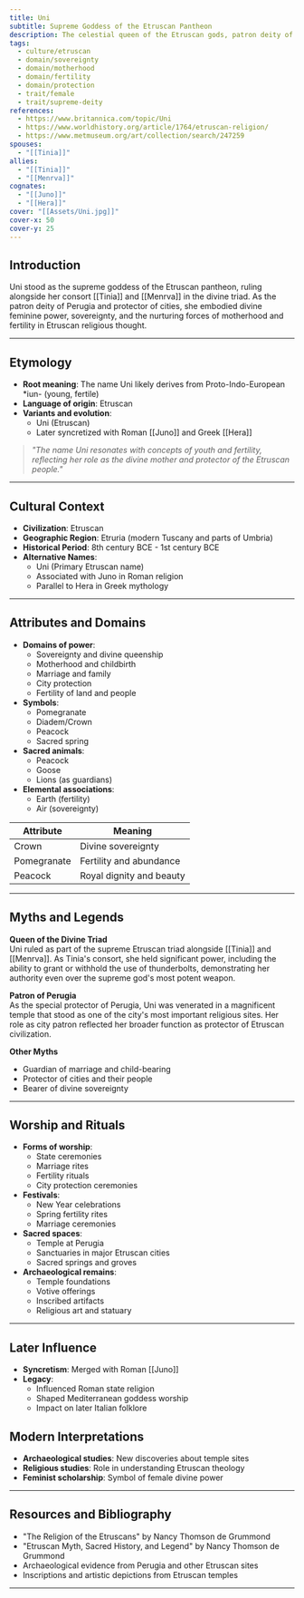 ```yaml
---
title: Uni
subtitle: Supreme Goddess of the Etruscan Pantheon
description: The celestial queen of the Etruscan gods, patron deity of Perugia, and divine protector of motherhood and fertility
tags:
  - culture/etruscan
  - domain/sovereignty
  - domain/motherhood
  - domain/fertility
  - domain/protection
  - trait/female
  - trait/supreme-deity
references:
  - https://www.britannica.com/topic/Uni
  - https://www.worldhistory.org/article/1764/etruscan-religion/
  - https://www.metmuseum.org/art/collection/search/247259
spouses: 
  - "[[Tinia]]"
allies:
  - "[[Tinia]]"
  - "[[Menrva]]"
cognates:
  - "[[Juno]]"
  - "[[Hera]]"
cover: "[[Assets/Uni.jpg]]"
cover-x: 50
cover-y: 25
---
```

##  Introduction
Uni stood as the supreme goddess of the Etruscan pantheon, ruling alongside her consort [[Tinia]] and [[Menrva]] in the divine triad. As the patron deity of Perugia and protector of cities, she embodied divine feminine power, sovereignty, and the nurturing forces of motherhood and fertility in Etruscan religious thought.

---

## Etymology

- **Root meaning**: The name Uni likely derives from Proto-Indo-European *iun- (young, fertile)
- **Language of origin**: Etruscan
- **Variants and evolution**: 
  - Uni (Etruscan)
  - Later syncretized with Roman [[Juno]] and Greek [[Hera]]

> _"The name Uni resonates with concepts of youth and fertility, reflecting her role as the divine mother and protector of the Etruscan people."_

---

##  Cultural Context

- **Civilization**: Etruscan
- **Geographic Region**: Etruria (modern Tuscany and parts of Umbria)
- **Historical Period**: 8th century BCE - 1st century BCE
- **Alternative Names**:
  - Uni (Primary Etruscan name)
  - Associated with Juno in Roman religion
  - Parallel to Hera in Greek mythology

---

## Attributes and Domains

- **Domains of power**: 
  - Sovereignty and divine queenship
  - Motherhood and childbirth
  - Marriage and family
  - City protection
  - Fertility of land and people
- **Symbols**: 
  - Pomegranate
  - Diadem/Crown
  - Peacock
  - Sacred spring
- **Sacred animals**: 
  - Peacock
  - Goose
  - Lions (as guardians)
- **Elemental associations**: 
  - Earth (fertility)
  - Air (sovereignty)

| Attribute | Meaning |
|-----------|----------|
| Crown | Divine sovereignty |
| Pomegranate | Fertility and abundance |
| Peacock | Royal dignity and beauty |

---

## Myths and Legends

**Queen of the Divine Triad**  
Uni ruled as part of the supreme Etruscan triad alongside [[Tinia]] and [[Menrva]]. As Tinia's consort, she held significant power, including the ability to grant or withhold the use of thunderbolts, demonstrating her authority even over the supreme god's most potent weapon.

**Patron of Perugia**  
As the special protector of Perugia, Uni was venerated in a magnificent temple that stood as one of the city's most important religious sites. Her role as city patron reflected her broader function as protector of Etruscan civilization.

**Other Myths**  
- Guardian of marriage and child-bearing
- Protector of cities and their people
- Bearer of divine sovereignty

---

## Worship and Rituals

- **Forms of worship**: 
  - State ceremonies
  - Marriage rites
  - Fertility rituals
  - City protection ceremonies
- **Festivals**: 
  - New Year celebrations
  - Spring fertility rites
  - Marriage ceremonies
- **Sacred spaces**: 
  - Temple at Perugia
  - Sanctuaries in major Etruscan cities
  - Sacred springs and groves
- **Archaeological remains**: 
  - Temple foundations
  - Votive offerings
  - Inscribed artifacts
  - Religious art and statuary

---

## Later Influence

- **Syncretism**: Merged with Roman [[Juno]]
- **Legacy**: 
  - Influenced Roman state religion
  - Shaped Mediterranean goddess worship
  - Impact on later Italian folklore

## Modern Interpretations

- **Archaeological studies**: New discoveries about temple sites
- **Religious studies**: Role in understanding Etruscan theology
- **Feminist scholarship**: Symbol of female divine power

---

## Resources and Bibliography

- "The Religion of the Etruscans" by Nancy Thomson de Grummond
- "Etruscan Myth, Sacred History, and Legend" by Nancy Thomson de Grummond
- Archaeological evidence from Perugia and other Etruscan sites
- Inscriptions and artistic depictions from Etruscan temples

---